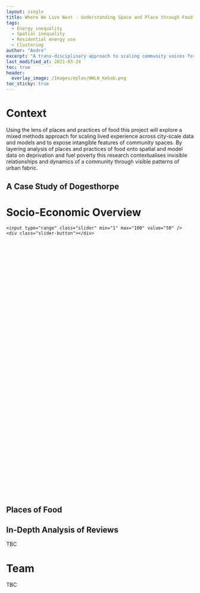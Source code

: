 ```yaml
---
layout: single
title: Where We Live Next - Understanding Space and Place through Food
tags:
  - Energy inequality
  - Spatial inequality
  - Residential energy use
  - Clustering
author: "André"
excerpt: "A trans-disciplinary approach to scaling community voices for place-sensitive policy-making through places and practices of food"
last_modified_at: 2021-03-24
toc: true
header:
  overlay_image: /Images/eplan/WWLN_Kebab.png
toc_sticky: true
---
```

<head>
<!-- Load d3.js -->
<script src="https://d3js.org/d3.v4.js"></script>

<style>
div.container2 {
	width: 1000px;
	height: 720px;
	position: relative;
}
 
div.slimage {
	height: 100%;
	background-repeat: no-repeat;
	background-position: top left;
	background-size: cover;
	position: absolute;
	top: 0px;
	left: 0px;
}

div.before {
	width: 50%;
	background-image: url("https://github.com/EECi/home/blob/ba72bd6231b5e9df6efd1d01320fa19bb53790ee/Images/eplan/Doge_GenM_Web.png");
	z-index: 2;
}

div.after {
	width: 100%;
	background-image: url("https://github.com/EECi/home/blob/ba72bd6231b5e9df6efd1d01320fa19bb53790ee/Images/eplan/Doge_GenF_Web.png");
	z-index: 1;
}
  
input.slider {
	width: 100%;
	height: 100%;
	outline: none;
	background-color: transparent;
	position: absolute;
	margin: 0px;
	z-index: 3;
	cursor: pointer;
	appearance: none;
	-moz-appearance: none;
	-webkit-appearance: none;
	transition: 0.25s all ease-in-out;
	-moz-transition: 0.25s all ease-in-out;
	-webkit-transition: 0.25s all ease-in-out;
	z-index: 4;
}

input.slider::-moz-range-thumb {
	width: 6px;
	height: 600px;
	background-color: white;
	cursor: pointer;
}

input.slider::-webkit-slider-thumb {
	width: 6px;
	height: 530px;
	background-color: white;
	cursor: pointer;
	appearance: none;
	-moz-appearance: none;
	-webkit-appearance: none;
}
  
div.slider-button {
	width: 30px;
	height: 30px;
	border-radius: 50%;
	-moz-broder-radius: 50%;
	-webkit-border-radius: 50%;
	background-color: white;
	position: absolute;
	top: calc(50% - 18px);
	left: calc(50% - 18px);
	cursor: pointer;
	z-index: 3;
}

div.slider-button:before {
	color: #555;
	position: absolute;
	top: 3px;
	left: 0px;
	content: "\2B9C";
}

div.slider-button:after {
	color: #555;
	position: absolute;
	top: 3px;
	right: 0px;
	content: "\2B9E";
}
</style>  
  
<script>
$("input.slider").on("input change", function(event) {
	var pos = event.target.value;

	$("div.before").css({width: pos + "%"});
	$("div.slider-button").css({left: "calc(" + pos + "% - 18px)"});
});
</script>
</head>
<body>

# Context

Using the lens of places and practices of food this project will explore a mixed methods approach for scaling lived experience across city-scale data and models and to expose intangible features of community spaces. By layering analysis of places and practices of food onto spatial and model data on deprivation and fuel poverty this research contextualises invisible relationships and dynamics of a community through visible patterns of urban fabric. 


## A Case Study of Dogesthorpe

<div id="stickyarticle">
<h1 class="category">Socio-Economic Overview</h1>
<!--<h2 class="title">Using qualitative and quantitative data</h2>-->
<div class="container2">
	<div class="slimage before"></div>
	<div class="slimage after"></div>

	<input type="range" class="slider" min="1" max="100" value="50" />
	<div class="slider-button"></div>
</div>
  <h2 class="title">Places of Food</h2>
  <h2 class="title">In-Depth Analysis of Reviews</h2>
	<body>TBC</body>
</div>


# Team
TBC

</body>
